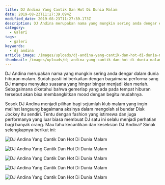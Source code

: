 ```yaml
---
title: DJ Andina Yang Cantik Dan Hot Di Dunia Malam
date: 2019-08-23T11:27:39.094Z
modified_date: 2019-08-23T11:27:39.173Z
description: DJ Andina merupakan nama yang mungkin sering anda dengar dalam dunia hiburan malam. Sudah pasti ini berkaitan dengan bagaimana performa sang DJ.
category:
  - Galeri
tags:
  - galeri
keywords:
  - dj andina
article_image: /images/uploads/dj-andina-yang-cantik-dan-hot-di-dunia-malam-4.jpg
thumbnail: /images/uploads/dj-andina-yang-cantik-dan-hot-di-dunia-malam-2-008.jpg
---
```

DJ Andina merupakan nama yang mungkin sering anda dengar dalam dunia hiburan malam. Sudah pasti ini berkaitan dengan bagaimana performa sang DJ mampu menyulap suasana yang hingar bingar menjadi kian meriah. Sebagaimana diketahui bahwa gemerlap yang ada pada tempat hiburan tersebut akan bisa membangkitkan mood dengan begitu mudahnya.

Sosok DJ Andina menjadi pilihan bagi sejumlah klub malam yang ingin melihat langsung bagaimana aksinya dalam mengolah si bundar Disk Jockey itu sendiri. Tentu dengan fashion yang istimewa dan juga performanya yang luar biasa membuat DJ satu ini selalu menjadi perhatian bagi banyak orang. Mau tahu kecantikan dan keseksian DJ Andina? Simak selengkapnya berikut ini:

![DJ Andina Yang Cantik Dan Hot Di Dunia Malam](https://res.cloudinary.com/kodai/image/upload/v1566576308/dm/dj/dj-andina-yang-cantik-dan-hot-di-dunia-malam-5.jpg)

![DJ Andina Yang Cantik Dan Hot Di Dunia Malam](https://res.cloudinary.com/kodai/image/upload/v1566576308/dm/dj/dj-andina-yang-cantik-dan-hot-di-dunia-malam-4.jpg)

![DJ Andina Yang Cantik Dan Hot Di Dunia Malam](https://res.cloudinary.com/kodai/image/upload/v1566576308/dm/dj/dj-andina-yang-cantik-dan-hot-di-dunia-malam-3.jpg)

![DJ Andina Yang Cantik Dan Hot Di Dunia Malam](https://res.cloudinary.com/kodai/image/upload/v1566576308/dm/dj/dj-andina-yang-cantik-dan-hot-di-dunia-malam-2.jpg)

![DJ Andina Yang Cantik Dan Hot Di Dunia Malam](https://res.cloudinary.com/kodai/image/upload/v1566576308/dm/dj/dj-andina-yang-cantik-dan-hot-di-dunia-malam-1.jpg)
